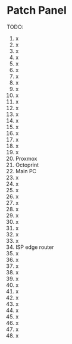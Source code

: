 # Patch Panel

TODO:

01. x
02. x
03. x
04. x
05. x
06. x
07. x
08. x
09. x
10. x
11. x
12. x
13. x
14. x
15. x
16. x
17. x
18. x
19. x
20. Proxmox
21. Octoprint
22. Main PC
23. x
24. x
25. x
26. x
27. x
28. x
29. x
30. x
31. x
32. x
33. x
34. ISP edge router
35. x
36. x
37. x
38. x
39. x
40. x
41. x
42. x
43. x
44. x
45. x
46. x
47. x
48. x
